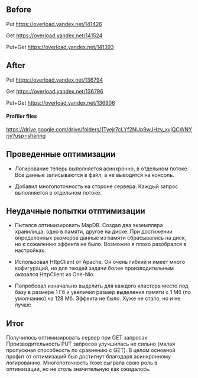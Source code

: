 ## Before

Put https://overload.yandex.net/141426

Get https://overload.yandex.net/141524

Put+Get https://overload.yandex.net/141393

## After

Put https://overload.yandex.net/136794

Get https://overload.yandex.net/136796

Put+Get https://overload.yandex.net/136906

#### Profiler files
https://drive.google.com/drive/folders/1Tyejr7cLYf2NUp9wJHzv_xvjQCWNYrjy?usp=sharing

## Проведенные оптимизации

* Логирование теперь выполняется асинхронно, в отдельном потоке. Все
данные записываются в файл, а не выводятся на консоль.

* Добавил многопоточность на стороне сервера. Каждый запрос выполняется в 
отдельном потоке. 

## Неудачные попытки отптимизации

* Пытался оптимизировать MapDB. Создал два экземпляра хранилища: одно в памяти,
другое на диске. При достижении определенных размеров данные из памяти сбрасывались
на диск, но к сожалению эффекта не было. Возможно я плохо разобрался в настройках.

* Использовал HttpClient от Apache. Он очень гибкий и имеет много кофигураций, 
но для текщей задачи более производительным оказался HttpClient из One-Nio.

* Попробовал изначально выделить для каждого кластера место под базу в размере
1 Гб и увеличил размер выделения памяти с 1 Мб (по умолчанию) на 128 Мб. Эффекта
не было. Хуже не стало, но и не лучше.

## Итог

Получилось оптимизировать сервер при GET запросах. Производительность
PUT запросов улучшилась не сильно (малая пропускная способность по сравнению
с GET). В целом основной профит от оптимизаций был достигнут благодаря 
асинхронному логированию. Многопоточность тоже сыграла свою роль в 
оптимизации, но не столь значительную как ожидалось.
